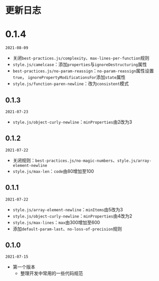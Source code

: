 # 更新日志

# 0.1.4
`2021-08-09`
- 关闭`best-practices.js/complexity`、`max-lines-per-function`规则
- `style.js/camelcase`：添加`properties`与`ignoreDestructuring`属性
- `best-practices.js/no-param-reassign`：`no-param-reassign`属性设置`true`，
  `ignorePropertyModificationsFor`添加`state`属性
- `style.js/function-paren-newline`：改为`consistent`模式

## 0.1.3
`2021-07-23`
- `style.js/object-curly-newline`：`minProperties`由2改为3

## 0.1.2
`2021-07-22`
- 关闭规则：`best-practices.js/no-magic-numbers`、`style.js/array-element-newline`
- `style.js/max-len`：`code`由80增加至100

## 0.1.1
`2021-07-22`
- `style.js/array-element-newline`：`minItems`由5改为3
- `style.js/object-curly-newline`：`minProperties`由4改为2
- `style.js/max-lines`：`max`由300增加至600
- 添加`default-param-last`、`no-loss-of-precision`规则

## 0.1.0
`2021-07-15`
- 第一个版本
  - 整理开发中常用的一些代码规范
